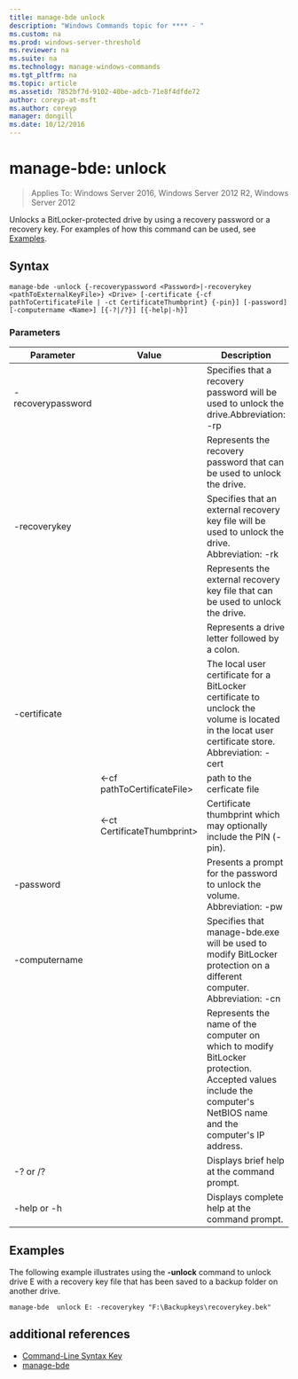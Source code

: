 ```yaml
---
title: manage-bde unlock
description: "Windows Commands topic for **** - "
ms.custom: na
ms.prod: windows-server-threshold
ms.reviewer: na
ms.suite: na
ms.technology: manage-windows-commands
ms.tgt_pltfrm: na
ms.topic: article
ms.assetid: 7852bf7d-9102-40be-adcb-71e8f4dfde72
author: coreyp-at-msft
ms.author: coreyp
manager: dongill
ms.date: 10/12/2016
---
```

# manage-bde: unlock

>Applies To: Windows Server 2016, Windows Server 2012 R2, Windows Server 2012

Unlocks a BitLocker-protected drive by using a recovery password or a recovery key. For examples of how this command can be used, see [Examples](#BKMK_Examples).
## Syntax
```
manage-bde -unlock {-recoverypassword <Password>|-recoverykey <pathToExternalKeyFile>} <Drive> [-certificate {-cf pathToCertificateFile | -ct CertificateThumbprint} {-pin}] [-password] [-computername <Name>] [{-?|/?}] [{-help|-h}]
```
### Parameters
|Parameter|Value|Description|
|-------|-----|--------|
|-recoverypassword||Specifies that a recovery password will be used to unlock the drive.Abbreviation: -rp|
||<Password>|Represents the recovery password that can be used to unlock the drive.|
|-recoverykey||Specifies that an external recovery key file will be used to unlock the drive. Abbreviation: -rk|
||<pathToExternalKeyFile>|Represents the external recovery key file that can be used to unlock the drive.|
||<Drive>|Represents a drive letter followed by a colon.|
|-certificate||The local user certificate for a BitLocker certificate to unclock the volume is located in the locat user certificate store. Abbreviation: -cert|
||<-cf pathToCertificateFile>|path to the cerficate file|
||<-ct CertificateThumbprint>|Certificate thumbprint which may optionally include the PIN (-pin).|
|-password||Presents a prompt for the password to unlock the volume. Abbreviation: -pw|
|-computername||Specifies that manage-bde.exe will be used to modify BitLocker protection on a different computer. Abbreviation: -cn|
||<Name>|Represents the name of the computer on which to modify BitLocker protection. Accepted values include the computer's NetBIOS name and the computer's IP address.|
|-? or /?||Displays brief help at the command prompt.|
|-help or -h||Displays complete help at the command prompt.|
## <a name="BKMK_Examples"></a>Examples
The following example illustrates using the **-unlock** command to unlock drive E with a recovery key file that has been saved to a backup folder on another drive.
```
manage-bde  unlock E: -recoverykey "F:\Backupkeys\recoverykey.bek"
```
## additional references
-   [Command-Line Syntax Key](command-line-syntax-key.md)
-   [manage-bde](manage-bde.md)
